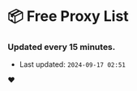 # :package: Free Proxy List
### Updated every 15 minutes.

- Last updated: `2024-09-17 02:51`

:heart:
